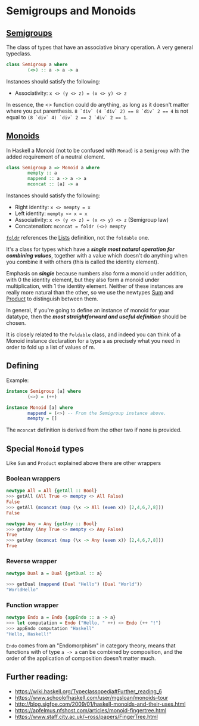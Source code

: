 # Semigroups and Monoids

## [Semigroups](https://hackage.haskell.org/package/base-4.16.1.0/docs/Prelude.html#t:Semigroup)

The class of types that have an associative binary operation. A very general typeclass.

```haskell
class Semigroup a where
        (<>) :: a -> a -> a
```

Instances should satisfy the following:
- Associativity: ```x <> (y <> z) = (x <> y) <> z```

In essence, the <> function could do anything, as long as it doesn't matter where you put parenthesis. ```8 `div` (4 `div` 2) == 8 `div` 2 == 4``` is not equal to ```(8 `div` 4) `div` 2 == 2 `div` 2 == 1```.

## [Monoids](https://hackage.haskell.org/package/base-4.16.1.0/docs/Data-Monoid.html#t:Monoid)

In Haskell a Monoid (not to be confused with ```Monad```) is a ```Semigroup``` with the added requirement of a neutral element.

```haskell
class Semigroup a => Monoid a where
        mempty :: a
        mappend :: a -> a -> a
        mconcat :: [a] -> a
```

Instances should satisfy the following:
- Right identity: ```x <> mempty = x```
- Left identity: ```mempty <> x = x```
- Associativity: ```x <> (y <> z) = (x <> y) <> z``` (Semigroup law)
- Concatenation: ```mconcat = foldr (<>) mempty```

[```foldr```](https://hackage.haskell.org/package/base-4.16.1.0/docs/GHC-List.html#v:foldr) references the [Lists](doc/Lists.md) definition, not the ```foldable``` one.

 It's a class for types which have a ***single most natural operation for combining values***, together with a value which doesn't do anything when you combine it with others (this is called the identity element).

Emphasis on ***single*** because numbers also form a monoid under addition, with 0 the identity element, but they also form a monoid under multiplication, with 1 the identity element. Neither of these instances are really more natural than the other, so we use the newtypes [Sum](https://hackage.haskell.org/package/base-4.16.1.0/docs/Data-Semigroup.html#v:Sum) and [Product](https://hackage.haskell.org/package/base-4.16.1.0/docs/Data-Semigroup.html#v:Product) to distinguish between them.

In general, if you're going to define an instance of monoid for your datatype, then the ***most straightforward and useful definition*** should be chosen.

It is closely related to the ```Foldable``` class, and indeed you can think of a Monoid instance declaration for a type ```a``` as precisely what you need in order to fold up a list of values of m. 

## Defining

Example:

```haskell
instance Semigroup [a] where
        (<>) = (++)
```

```haskell
instance Monoid [a] where
        mappend = (<>) -- From the Semigroup instance above.
        mempty = []
```

The ```mconcat``` definition is derived from the other two if none is provided.

## Special ```Monoid``` types

Like ```Sum``` and ```Product``` explained above there are other wrappers

### Boolean wrappers

```haskell
newtype All = All {getAll :: Bool}
>>> getAll (All True <> mempty <> All False)
False
>>> getAll (mconcat (map (\x -> All (even x)) [2,4,6,7,8]))
False
```

```haskell
newtype Any = Any {getAny :: Bool}
>>> getAny (Any True <> mempty <> Any False)
True
>>> getAny (mconcat (map (\x -> Any (even x)) [2,4,6,7,8]))
True
```

### Reverse wrapper

```haskell
newtype Dual a = Dual {getDual :: a}

>>> getDual (mappend (Dual "Hello") (Dual "World"))
"WorldHello"
```

### Function wrapper

```haskell
newtype Endo a = Endo {appEndo :: a -> a}
>>> let computation = Endo ("Hello, " ++) <> Endo (++ "!")
>>> appEndo computation "Haskell"
"Hello, Haskell!"
```

```Endo``` comes from an "Endomorphism" in category theory, means that functions with of type ```a -> a``` can be combined by composition, and the order of the application of composition doesn't matter much.

## Further reading:

- https://wiki.haskell.org/Typeclassopedia#Further_reading_6
- https://www.schoolofhaskell.com/user/mgsloan/monoids-tour
- http://blog.sigfpe.com/2009/01/haskell-monoids-and-their-uses.html
- https://apfelmus.nfshost.com/articles/monoid-fingertree.html
- https://www.staff.city.ac.uk/~ross/papers/FingerTree.html
